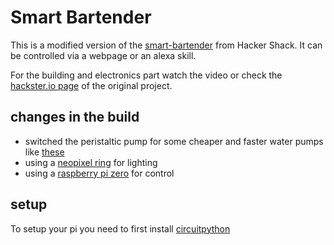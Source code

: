 # Smart Bartender
This is a modified version of the [smart-bartender](https://youtu.be/2DopvpNF7J4) from Hacker Shack. It can be controlled via a webpage or an alexa skill.

For the building and electronics part watch the video or check the [hackster.io page](https://www.hackster.io/hackershack/smart-bartender-5c430e) of the original project.

## changes in the build
- switched the peristaltic pump for some cheaper and faster water pumps like [these](https://www.ebay.de/itm/131976810073?var=432870985005)
- using a [neopixel ring](https://www.adafruit.com/product/1463) for lighting
- using a [raspberry pi zero](https://www.raspberrypi.org/products/raspberry-pi-zero/) for control

## setup
To setup your pi you need to first install [circuitpython](https://learn.adafruit.com/circuitpython-on-raspberrypi-linux/installing-circuitpython-on-raspberry-pi)